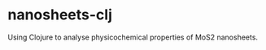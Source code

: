 nanosheets-clj
==============

Using Clojure to analyse physicochemical properties of MoS2 nanosheets.

